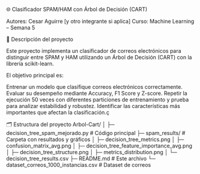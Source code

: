 🌐 Clasificador SPAM/HAM con Árbol de Decisión (CART)

Autores: Cesar Aguirre [y otro integrante si aplica]
Curso: Machine Learning – Semana 5




📌 Descripción del proyecto

Este proyecto implementa un clasificador de correos electrónicos para distinguir entre SPAM y HAM utilizando un Árbol de Decisión (CART) con la librería scikit-learn.

El objetivo principal es:

Entrenar un modelo que clasifique correos electrónicos correctamente.
Evaluar su desempeño mediante Accuracy, F1 Score y Z-score.
Repetir la ejecución 50 veces con diferentes particiones de entrenamiento y prueba para analizar estabilidad y robustez.
Identificar las características más importantes que afectan la clasificación.ç

🗂 Estructura del proyecto
Arbol-Cart/
│
├─ decision_tree_spam_mejorado.py       # Código principal
├─ spam_results/                        # Carpeta con resultados y gráficos
│   ├─ decision_tree_metrics.png
│   ├─ confusion_matrix_avg.png
│   ├─ decision_tree_feature_importance_avg.png
│   ├─ decision_tree_structure.png
│   ├─ metrics_distribution.png
│   └─ decision_tree_results.csv
├─ README.md                            # Este archivo
└─ dataset_correos_1000_instancias.csv  # Dataset de correos


